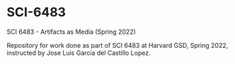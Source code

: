 # SCI-6483
SCI 6483 - Artifacts as Media (Spring 2022)

Repository for work done as part of SCI 6483 at Harvard GSD, Spring 2022, instructed by Jose Luis Garcia del Castillo Lopez.
